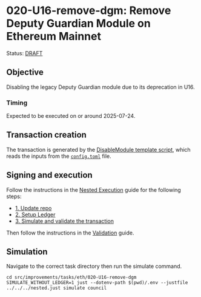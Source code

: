 # 020-U16-remove-dgm: Remove Deputy Guardian Module on Ethereum Mainnet

Status: [DRAFT]()

## Objective

Disabling the legacy Deputy Guardian module due to its deprecation in U16.

### Timing

Expected to be executed on or around 2025-07-24.

## Transaction creation

The transaction is generated by the [DisableModule template script](../../../template/DisableModule.sol),
which reads the inputs from the [`config.toml`](./config.toml) file.

## Signing and execution

Follow the instructions in the [Nested Execution](../../../NESTED.md) guide for the following steps:

- [1. Update repo](../../../NESTED.md#1-update-repo)
- [2. Setup Ledger](../../../NESTED.md#2-setup-ledger)
- [3. Simulate and validate the transaction](../../../NESTED.md#3-simulate-and-validate-the-transaction)

Then follow the instructions in the [Validation](./VALIDATION.md) guide.

## Simulation

Navigate to the correct task directory then run the simulate command.
```
cd src/improvements/tasks/eth/020-U16-remove-dgm
SIMULATE_WITHOUT_LEDGER=1 just --dotenv-path $(pwd)/.env --justfile ../../../nested.just simulate council
```